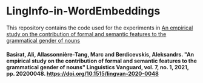 # LingInfo-in-WordEmbeddings

This repository contains the code used for the experiments in [An empirical study on the contribution of formal and semantic features to the grammatical gender of nouns](https://www.degruyter.com/document/doi/10.1515/lingvan-2020-0048/html)

#### Basirat, Ali, Allassonnière-Tang, Marc and Berdicevskis, Aleksandrs. "An empirical study on the contribution of formal and semantic features to the grammatical gender of nouns" Linguistics Vanguard, vol. 7, no. 1, 2021, pp. 20200048. https://doi.org/10.1515/lingvan-2020-0048
